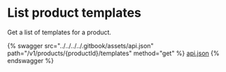 # List product templates

Get a list of templates for a product.

{% swagger src="../../../../.gitbook/assets/api.json" path="/v1/products/{productId}/templates" method="get" %}
[api.json](../../../../.gitbook/assets/api.json)
{% endswagger %}
